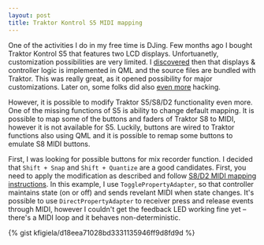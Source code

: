 ```yaml
---
layout: post
title: Traktor Kontrol S5 MIDI mapping
---
```


One of the activities I do in my free time is DJing. Few months ago I bought Traktor Kontrol S5 that features two LCD displays. Unfortuanetly, customization possibilities are very limited. I [discovered](https://www.native-instruments.com/forum/threads/s5-s8-needs-spectrum-waveform-colors-on-display.267253/#post-1475226) then that displays & controller logic is implemented in QML and the source files are bundled with Traktor. This was really great, as it opened possibility for major customizations. Later on, some folks did also [even more](https://www.native-instruments.com/forum/threads/s8-s5-display-mods.288222/) hacking.

However, it is possible to modify Traktor S5/S8/D2 functionality even more. One of the missing functions of S5 is ability to change default mapping. It is possible to map some of the buttons and faders of Traktor S8 to MIDI, however it is not available for S5. Luckily, buttons are wired to Traktor functions also using QML and it is possible to remap some buttons to emulate S8 MIDI buttons.





First, I was looking for possible buttons for mix recorder function. I decided that `Shift + Snap` and `Shift + Quantize` are a good candidates. First, you need to apply the modification as described and follow [S8/D2 MIDI mapping instructions](https://support.native-instruments.com/hc/en-us/articles/209571249-How-Can-I-Modify-my-TRAKTOR-KONTROL-S8-D2-Default-Mapping-Using-MIDI-Controls-). In this example, I use `TogglePropertyAdapter`, so that controller maintains state (on or off) and sends revelant MIDI when state changes. It's possible to use `DirectPropertyAdapter` to receiver press and release events through MIDI, however I couldn't get the feedback LED working fine yet – there's a MIDI loop and it behaves non-deterministic.

{% gist kfigiela/d18eea71028bd3331135946ff9d8fd9d %}
